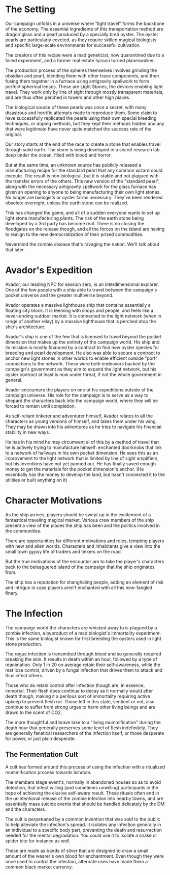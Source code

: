 # The Setting

Our campaign unfolds in a universe where "light travel" forms the backbone of the economy. The essential ingredients of this transportation method are dragon glass and a pearl produced by a specially bred oyster. The oyster pearls are particularly coveted, as they require skilled magical biologists and specific large-scale environments for successful cultivation.

The creators of this recipe were a mad geneticist, now quarantined due to a failed experiment, and a former real estate tycoon turned planeswalker.

The production process of the spheres themselves involves grinding the obsidian and pearl, blending them with other trace components, and then fusing them together in a furnace using antigravity spellwork to form perfect spherical lenses. These are Light Stones, the devices enabling light travel. They work only by line of sight through mostly transparent materials, and are thus often perched in towers and other high places.

The biological source of these pearls was once a secret, with many disastrous and horrific attempts made to reproduce them. Some claim to have successfully replicated the pearls using their own special breeding techniques, or doping methods, but they kept their methods hidden and any that were legitimate have never quite matched the success rate of the original.

Our story starts at the end of the race to create a stone that enables travel through solid earth. The stone is being developed in a secret research lab deep under the ocean, filled with blood and horror.

But at the same time, an unknown source has publicly released a manufacturing recipe for the standard pearl that any common wizard could execute. The result is non-biological, but it is stable and not plagued with the transfer errors of the others. This new version of the "standard pearl", along with the necessary antigravity spellwork for the glass furnace has given an opening to anyone to being manufacturing their own light stones. No longer are biologists or oyster farms necessary. They've been rendered obsolete overnight, unless the earth stone can be realized.

This has changed the game, and all of a sudden everyone wants to set up light stone manufacturing plants. The risk of the earth stone being developed by a 3rd party has become real. There is no closing the floodgates on the release though, and all the forces on the island are having to realign to the new democratization of their prized commodities.

Nevermind the zombie disease that's ravaging the nation. We'll talk about that later.

# Avador's Expedition

Avador, our leading NPC for session zero, is an interdimensional explorer. One of the few people with a ship able to travel between the campaign's pocket universe and the greater multiverse beyond.

Avador operates a massive lighthouse ship that contains essentially a floating city block. It is teeming with shops and people, and feels like a never-ending outdoor market. It is connected to the light network (when in range of another relay) by a massive lighthouse that is perched atop the ship's architecture.

Avador's ship is one of the few that is licensed to travel beyond the pocket dimension that makes up the entirety of the campaign world. His ship and its mission is mostly financed by a contract to find new oyster species for breeding and pearl development. He also was able to secure a contract to anchor new light stones in other worlds to enable efficient outside "port" connections to the network. These were both endeavors backed by the campaign's government as they aim to expand the light network, but his oyster contract at least is now under threat, if not the whole government in general.

Avador encounters the players on one of his expeditions outside of the campaign universe. His role for the campaign is to serve as a way to shepard the characters back into the campaign world, where they will be forced to remain until completion.

As self-reliant tinkerer and adventurer himself, Avador relates to all the characters as young versions of himself, and takes them under his wing. They may be drawn into his adventures as he tries to navigate his financial stability in new ways.

He has in his mind he may circumvent al of this by a method of travel that he is actively trying to manufacture himself: enchanted doorknobs that link to a network of hallways in his own pocket dimension. He sees this as an improvement to the light network that is limited by line of sight amplifiers, but his inventions have not yet panned out. He has finally saved enough money to get the materials for the pocket dimension's anchor. (He essentially has the money to develop the land, but hasn't connected it to the utilities or built anything on it)

# Character Motivations

As the ship arrives, players should be swept up in the excitement of a fantastical traveling magical market. Various crew members of the ship present a view of the places the ship has been and the politics involved in the communities.

There are opportunities for different motivations and roles, tempting players with new and alien worlds. Characters and inhabitants give a view into the small town gypsy life of traders and tinkers on the road.

But the true motivations of the encounter are to take the player's characters back to the beleaguered island of the campaign that the ship originates from.

The ship has a reputation for shanghaiing people, adding an element of risk and intrigue in case players aren't enchanted with all this new-fangled finery.

# The Infection

The campaign world the characters are whisked away to is plagued by a zombie infection, a byproduct of a mad biologist's immortality experiment. This is the same biologist known for first breeding the oysters used in light stone production.

The rogue infection is transmitted through blood and so generally required breaking the skin. It results in death within an hour, followed by a type of reanimation. Only 1 in 20 on average retain their self-awareness, while the rest lose control, driven by a fungal infection that drives them to attack and thus infect others.

Those who do retain control after infection though are, in essence, immortal. Their flesh does continue to decay as it normally would after death though, making it a perilous sort of immortality requiring active upkeep to prevent flesh rot. Those left in this state, sentient or not, also continue to suffer from strong urges to harm other living beings and are drawn to the scent of CO2.

The more thoughtful and brave take to a "living mummification" during the death hour that generally preserves some level of flesh indefinitely. They are generally fanatical researchers of the infection itself, or those desperate for power, or just plain desperate.

## The Fermentation Cult

A cult has formed around this process of using the infection with a ritualized mummification process towards lichdom.

The members stage event's, normally in abandoned houses so as to avoid detection, that infect willing (and sometimes unwilling) participants in the hope of achieving the elusive self-aware result. These rituals often end in the unintentional release of the zombie infection into nearby towns, and are essentially mass suicide events that should be handled delicately by the DM and the characters.

The cult is perpetuated by a common invention that was sold to the public to help alleviate the infection's spread. It isolates any infection generally in an individual to a specific body part, preventing the death and resurrection needed for the mental degradation. You could use it to isolate a snake or spider bite for instance as well.

These are made as bands of silver that are designed to draw a small amount of the wearer's own blood for enchantment. Even though they were once used to control the infection, alternate uses have made them a common black market currency.